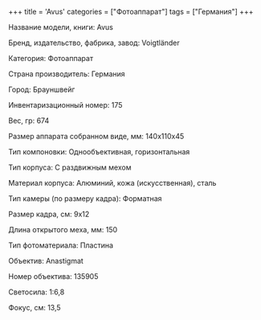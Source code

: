 +++
title = 'Avus'
categories = ["Фотоаппарат"]
tags = ["Германия"]
+++

Название модели, книги: Avus

Бренд, издательство, фабрика, завод: Voigtländer

Категория: Фотоаппарат

Страна производитель: Германия

Город: Брауншвейг

Инвентаризационный номер: 175

Вес, гр: 674

Размер аппарата  собранном виде, мм: 140x110x45

Тип компоновки: Однообъективная, горизонтальная

Тип корпуса: С раздвижным мехом

Материал корпуса: Алюминий, кожа (искусственная), сталь

Тип камеры (по размеру кадра): Форматная

Размер кадра, см: 9х12

Длина открытого меха, мм: 150

Тип фотоматериала: Пластина

Объектив: Anastigmat

Номер объектива: 135905

Светосила: 1:6,8

Фокус, см: 13,5

